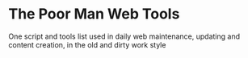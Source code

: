 # The Poor Man Web Tools
One script and tools list used in daily web maintenance, updating and content creation, in the old and dirty work style 
